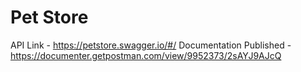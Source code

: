 # Pet Store

API Link - https://petstore.swagger.io/#/
Documentation Published  -https://documenter.getpostman.com/view/9952373/2sAYJ9AJcQ